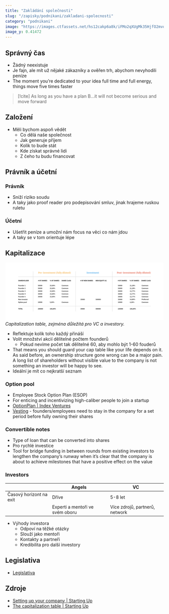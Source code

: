 ```yaml
---
title: "Zakládání společnosti"
slug: "/zapisky/podnikani/zakladani-spolecnosti"
category: "podnikani"
image: "https://images.ctfassets.net/hs12cakp6a8k/iFMo2qXUgMk35HjfO2mvo/59bc64f418f370728751f95e8ad4d99a/chapter_7.svg"
image_y: 0.41472
---
```


## Správný čas
- Žádný neexistuje
- Je fajn, ale mít už nějaké zákazníky a ověřen trh, abychom nevyhodili peníze
- The moment you’re dedicated to your idea full time and full energy, things move five times faster

> [!cite]
> As long as you have a plan B…it will not become serious and move forward
## Založení
- Měli bychom aspoň vědět
	- Co dělá naše společnost
	- Jak generuje příjem
	- Kolik to bude stát
	- Kde získat správné lidi
	- Z čeho tu budu financovat
## Právník a účetní
### Právník
- Sníží riziko soudu
- A taky jako proof reader pro podepisování smluv, jinak hrajeme ruskou ruletu
### Účetní
- Ušetřit peníze a umožní nám focus na věci co nám jdou
- A taky se v tom orientuje lépe
## Kapitalizace
![Capitalization table](../Assets/Podnikání/Zakládání_společnosti/Capitalization_table.png)
*Capitalization table, zejména důležitá pro VC a investory.*

- Reflektuje kolik toho každý přináší
- Volit množství akcií dělitelné počtem founderů
	- Pokud nevíme počet tak dělitelné 60, aby mohlo být 1-60 fouderů
- That means you should guard your cap table like your life depends on it. As said before, an ownership structure gone wrong can be a major pain. A long list of shareholders without visible value to the company is not something an investor will be happy to see.
- Ideální je mít co nejkratší seznam

### Option pool
- Employee Stock Option Plan (ESOP)
- For enticing and incentivizing high-caliber people to join a startup
- [OptionPlan | Index Ventures](https://www.indexventures.com/optionplan#expected_funding_rounds_pre_exit=series-b-and-c&employee_country=finland&mode=seed)
- [Vesting](Podnikání/Finance_-_investment_process.md##Vesting) - founders/employees need to stay in the company for a set period before fully owning their shares

### Convertible notes
- Type of loan that can be converted into shares
- Pro rychlé investice
- Tool for bridge funding in between rounds from existing investors to lengthen the company’s runway when it’s clear that the company is about to achieve milestones that have a positive effect on the value

### Investors
|                         | Angels                          | VC      |
| ----------------------- | ------------------------------- | ------- |
| Časový horizont na exit | Dříve                           | 5-8 let |
|                         | Experti a mentoři ve svém oboru | Více zdrojů, partnerů, network        |

- Výhody investora
	- Odpoví na těžké otázky
	- Slouží jako mentoři
	- Kontakty a partneři
	- Kredibilita pro další investory

## Legislativa
- [Legislativa](Podnikání/Legislativa.md)

## Zdroje
- [Setting up your company | Starting Up](https://courses.minnalearn.com/en/courses/startingup/company-formation/setting-up-your-company/)
- [The capitalization table | Starting Up](https://courses.minnalearn.com/en/courses/startingup/company-formation/the-capitalization-table/)